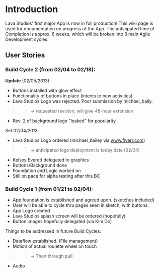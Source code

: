 # Introduction #

Lava Studios' first major App is now in full production!
This wiki page is used for documentation on progress of the App.
The anticipated time of Completion is approx. 6 weeks, which will be broken into 3 main Agile Development cycles.


## User Stories ##


### Build Cycle 2  (from 02/04 to 02/18): ###

**Update** (02/05/2013)
  * Buttons installed with glow effect
  * Functionality of buttons in place (intents to new activities)
  * Lava Studios Logo was rejected. Poor submission by michael\_baily.
> > -> requested revision, will give 48-hour extension
  * Rev. 2 of background logo "leaked" for popularity

Set 02/04/2013
  * Lava Studios Logo ordered (michael\_bailey via www.fiverr.com)
> > -> anticipated logo deployment is today date (02/04)
  * Kelsey Everett delegated to graphics
  * Buttons/Background done
  * Foundation and Logic worked on
  * Still on pace for alpha testing after this BC


### Build Cycle 1  (from 01/21 to 02/04): ###
  * App foundation is established and agreed upon. (sketches included)
  * User will be able to cycle thru pages seen in sketch, with buttons.
  * App Logo created
  * Lava Studios splash screen will be ordered (hopefully)
  * Button images hopefully delegated (via Kim Do)

Things to be addressed in future Build Cycles:
  * Dataflow established. (File management)
  * Motion of actual roulette wheel on touch
> > -> Then through pull
  * Audio
